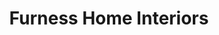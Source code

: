 ---
title: "Furness Home Interiors"
url: /barrow-in-furness/furness-home-interiors/
shop: interior decoration
---